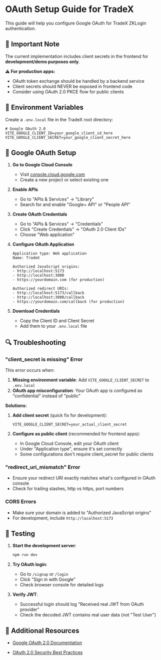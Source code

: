 # OAuth Setup Guide for TradeX

This guide will help you configure Google OAuth for TradeX ZKLogin authentication.

## 🚨 Important Note

The current implementation includes client secrets in the frontend for **development/demo purposes only**.

**⚠️ For production apps:**

- OAuth token exchange should be handled by a backend service
- Client secrets should NEVER be exposed in frontend code
- Consider using OAuth 2.0 PKCE flow for public clients

## 🔧 Environment Variables

Create a `.env.local` file in the TradeX root directory:

```env
# Google OAuth 2.0
VITE_GOOGLE_CLIENT_ID=your_google_client_id_here
VITE_GOOGLE_CLIENT_SECRET=your_google_client_secret_here
```

## 🔵 Google OAuth Setup

1. **Go to Google Cloud Console**

   - Visit [console.cloud.google.com](https://console.cloud.google.com/)
   - Create a new project or select existing one

2. **Enable APIs**

   - Go to "APIs & Services" → "Library"
   - Search for and enable "Google+ API" or "People API"

3. **Create OAuth Credentials**

   - Go to "APIs & Services" → "Credentials"
   - Click "Create Credentials" → "OAuth 2.0 Client IDs"
   - Choose "Web application"

4. **Configure OAuth Application**

   ```
   Application type: Web application
   Name: TradeX

   Authorized JavaScript origins:
   - http://localhost:5173
   - http://localhost:3000
   - https://yourdomain.com (for production)

   Authorized redirect URIs:
   - http://localhost:5173/callback
   - http://localhost:3000/callback
   - https://yourdomain.com/callback (for production)
   ```

5. **Download Credentials**
   - Copy the Client ID and Client Secret
   - Add them to your `.env.local` file

## 🔍 Troubleshooting

### "client_secret is missing" Error

This error occurs when:

1. **Missing environment variable**: Add `VITE_GOOGLE_CLIENT_SECRET` to `.env.local`
2. **OAuth app misconfiguration**: Your OAuth app is configured as "confidential" instead of "public"

**Solutions:**

1. **Add client secret** (quick fix for development):

   ```env
   VITE_GOOGLE_CLIENT_SECRET=your_actual_client_secret
   ```

2. **Configure as public client** (recommended for frontend apps):
   - In Google Cloud Console, edit your OAuth client
   - Under "Application type", ensure it's set correctly
   - Some configurations don't require client_secret for public clients

### "redirect_uri_mismatch" Error

- Ensure your redirect URI exactly matches what's configured in OAuth console
- Check for trailing slashes, http vs https, port numbers

### CORS Errors

- Make sure your domain is added to "Authorized JavaScript origins"
- For development, include `http://localhost:5173`

## 🚀 Testing

1. **Start the development server**:

   ```bash
   npm run dev
   ```

2. **Try OAuth login**:

   - Go to `/signup` or `/login`
   - Click "Sign in with Google"
   - Check browser console for detailed logs

3. **Verify JWT**:
   - Successful login should log "Received real JWT from OAuth provider"
   - Check the decoded JWT contains real user data (not "Test User")

## 📖 Additional Resources

- [Google OAuth 2.0 Documentation](https://developers.google.com/identity/protocols/oauth2)

- [OAuth 2.0 Security Best Practices](https://datatracker.ietf.org/doc/html/draft-ietf-oauth-security-topics)
